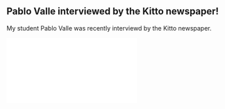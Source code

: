 ## Pablo Valle interviewed by the Kitto newspaper!

My student Pablo Valle was recently interviewd by the Kitto newspaper. 

![pabloInterv](kittoPablo.pdf)


